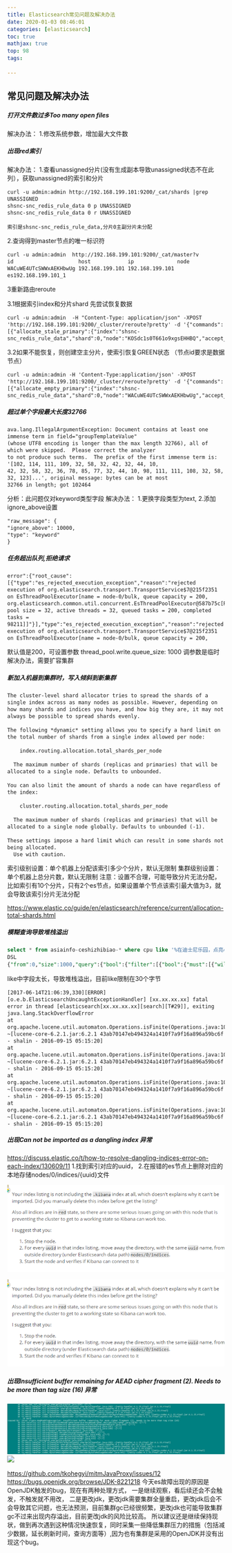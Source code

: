 ```yaml
---
title: Elasticsearch常见问题及解决办法
date: 2020-01-03 08:46:01
categories: [elasticsearch]
toc: true
mathjax: true
top: 98
tags:

---
```


 <!-- more -->

## 常见问题及解决办法

##### 打开文件数过多Too many open files

解决办法：
 1.修改系统参数，增加最大文件数

##### 出现red索引

解决办法：
 1.查看unassigned分片(没有生成副本导致unassigned状态不在此列），获取unassigned的索引和分片

```
curl -u admin:admin http://192.168.199.101:9200/_cat/shards |grep UNASSIGNED
shsnc-snc_redis_rule_data 0 p UNASSIGNED                             
shsnc-snc_redis_rule_data 0 r UNASSIGNED 

索引是shsnc-snc_redis_rule_data,分片0主副分片未分配
```

2.查询得到master节点的唯一标识符

```
curl -u admin:admin  http://192.168.199.101:9200/_cat/master?v
id                     host            ip              node
WACuWE4UTcSWWxAEKHbwUg 192.168.199.101 192.168.199.101 es192.168.199.101_1
```

3重新路由reroute 

3.1根据索引index和分片shard 先尝试恢复数据

```
curl -u admin:admin  -H "Content-Type: application/json" -XPOST 'http://192.168.199.101:9200/_cluster/reroute?pretty' -d '{"commands":[{"allocate_stale_primary":{"index":"shsnc-snc_redis_rule_data","shard":0,"node":"KOSdc1s0T661o9xgsEHHBQ","accept_data_loss":true}}]}'
```

3.2如果不能恢复，则创建空主分片，使索引恢复GREEN状态 （节点id要求是数据节点）

```
curl -u admin:admin -H 'Content-Type:application/json' -XPOST  'http://192.168.199.101:9200/_cluster/reroute?pretty' -d '{"commands":[{"allocate_empty_primary":{"index":"shsnc-snc_redis_rule_data","shard":0,"node":"WACuWE4UTcSWWxAEKHbwUg","accept_data_loss":true}}]}'
```



##### 超过单个字段最大长度32766
```
ava.lang.IllegalArgumentException: Document contains at least one immense term in field="groupTemplateValue" 
(whose UTF8 encoding is longer than the max length 32766), all of which were skipped.  Please correct the analyzer 
to not produce such terms.  The prefix of the first immense term is: '[102, 114, 111, 109, 32, 58, 32, 42, 32, 44, 10, 
42, 32, 58, 32, 36, 78, 85, 77, 32, 44, 10, 98, 111, 111, 108, 32, 58, 32, 123]...', original message: bytes can be at most 
32766 in length; got 102464
```
分析：此问题仅对keyword类型字段
解决办法：
1.更换字段类型为text,
2.添加ignore_above设置

```
"raw_message": {
"ignore_above": 10000,
"type": "keyword"
}
```
##### 任务超出队列,拒绝请求
```
error":{"root_cause":[{"type":"es_rejected_execution_exception","reason":"rejected execution of org.elasticsearch.transport.TransportService$7@215f2351 on EsThreadPoolExecutor[name = node-0/bulk, queue capacity = 200, org.elasticsearch.common.util.concurrent.EsThreadPoolExecutor@587b75c[Running, pool size = 32, active threads = 32, queued tasks = 200, completed tasks = 98211]]"}],"type":"es_rejected_execution_exception","reason":"rejected execution of org.elasticsearch.transport.TransportService$7@215f2351 on EsThreadPoolExecutor[name = node-0/bulk, queue capacity = 200,
```
默认值是200，可设置参数
thread_pool.write.queue_size: 1000
调参数是临时解决办法，需要扩容集群
##### 新加入机器到集群时，写入倾斜到新集群
```
The cluster-level shard allocator tries to spread the shards of a single index across as many nodes as possible. However, depending on how many shards and indices you have, and how big they are, it may not always be possible to spread shards evenly.

The following *dynamic* setting allows you to specify a hard limit on the total number of shards from a single index allowed per node:

    index.routing.allocation.total_shards_per_node

  The maximum number of shards (replicas and primaries) that will be allocated to a single node. Defaults to unbounded.

You can also limit the amount of shards a node can have regardless of the index:

    cluster.routing.allocation.total_shards_per_node

  The maximum number of shards (replicas and primaries) that will be allocated to a single node globally. Defaults to unbounded (-1).

These settings impose a hard limit which can result in some shards not being allocated.
  Use with caution.
```
索引级别设置：单个机器上分配该索引多少个分片，默认无限制
集群级别设置：单个机器上总分片数，默认无限制
注意：设置不合理，可能导致分片无法分配，比如索引有10个分片，只有2个es节点，如果设置单个节点该索引最大值为3，就会导致该索引分片无法分配

https://www.elastic.co/guide/en/elasticsearch/reference/current/allocation-total-shards.html



##### 模糊查询导致堆栈溢出
```sql
select * from asiainfo-ceshizhibiao-* where cpu like '%在迪士尼乐园，点亮心中奇梦。它是一个充满创造力、冒险精神与无穷精彩的快地。您可在此游览全球最大的迪士%' 
DSL
{"from":0,"size":1000,"query":{"bool":{"filter":[{"bool":{"must":[{"wildcard":{"cpu":{"wildcard":"*在迪士尼乐园，点亮心中奇梦。它是一个充满创造力、冒险精神与无穷精彩的快地。您可在此游览全球最大的迪士*","boost":1.0}}}],"adjust_pure_negative":true,"boost":1.0}}],"adjust_pure_negative":true,"boost":1.0}}}

```
like中字段太长，导致堆栈溢出，目前like限制在30个字节
```
[2017-06-14T21:06:39,330][ERROR][o.e.b.ElasticsearchUncaughtExceptionHandler] [xx.xx.xx.xx] fatal error in thread [elasticsearch[xx.xx.xx.xx][search][T#29]], exiting
java.lang.StackOverflowError
at org.apache.lucene.util.automaton.Operations.isFinite(Operations.java:1053) ~[lucene-core-6.2.1.jar:6.2.1 43ab70147eb494324a1410f7a9f16a896a59bc6f - shalin - 2016-09-15 05:15:20]
at org.apache.lucene.util.automaton.Operations.isFinite(Operations.java:1053) ~[lucene-core-6.2.1.jar:6.2.1 43ab70147eb494324a1410f7a9f16a896a59bc6f - shalin - 2016-09-15 05:15:20]
at org.apache.lucene.util.automaton.Operations.isFinite(Operations.java:1053) ~[lucene-core-6.2.1.jar:6.2.1 43ab70147eb494324a1410f7a9f16a896a59bc6f - shalin - 2016-09-15 05:15:20]
at org.apache.lucene.util.automaton.Operations.isFinite(Operations.java:1053) ~[lucene-core-6.2.1.jar:6.2.1 43ab70147eb494324a1410f7a9f16a896a59bc6f - shalin - 2016-09-15 05:15:20]
```
##### 出现Can not be imported as a dangling index 异常

https://discuss.elastic.co/t/how-to-resolve-dangling-indices-error-on-each-index/130609/11
1.找到索引对应的uuid，
2.在报错的es节点上删除对应的本地存储nodes/0/indices/{uuid}文件



![](/images/Elasticsearch介绍/elasticsearch9.bmp)

![](Elasticsearch介绍/elasticsearch9.bmp)


##### 出现Insufficient buffer remaining for AEAD cipher fragment (2). Needs to be more than tag size (16) 异常

![](/images/Elasticsearch介绍/elasticsearch10.bmp)
![](Elasticsearch介绍/elasticsearch10.bmp)

https://github.com/tkohegyi/mitmJavaProxy/issues/12
https://bugs.openjdk.org/browse/JDK-8221218
今天es故障出现的原因是OpenJDK触发的bug，现在有两种处理方式，
一是继续观察，看后续还会不会触发，不触发就不用改，
二是更改jdk，更改jdk需要集群全量重启，更改jdk后会不会导致其它问题，也无法预测，目前集群gc已经很频繁，更改jdk也可能导致集群gc不过来出现内存溢出，目前更改jdk的风险比较高。
所以建议还是继续保持现状，做到再次遇到这种情况快速恢复，同时采集一些降低集群压力的措施（包括减少数据，延长刷新时间，查询方面等）,因为也有集群是采用的OpenJDK并没有出现这个bug。

